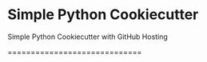 # Simple Python Cookiecutter

Simple Python Cookiecutter with GitHub Hosting

=============================
